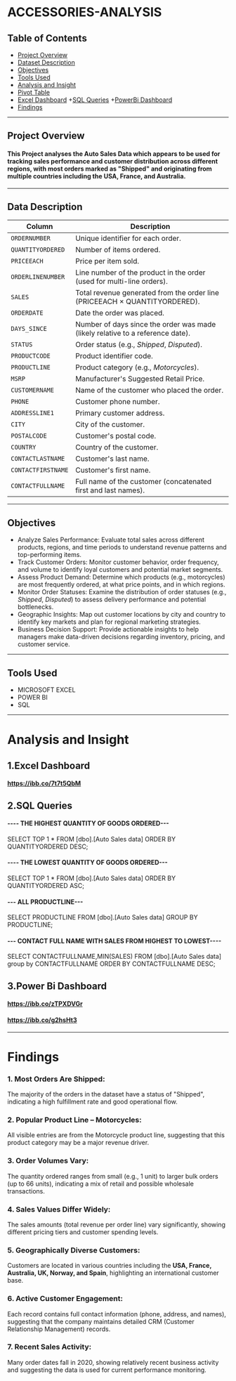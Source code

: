 # ACCESSORIES-ANALYSIS
## Table of Contents
+ [Project Overview](#Project-Overview)
+ [Dataset Description](#Dataset-Description)
+ [Objectives](#Objectives)
+ [Tools Used](#Tools-Used)
+ [Analysis and Insight](#Analysis-and-Insight)
+ [Pivot Table](#Pivot-Table)
+ [Excel Dashboard](#excel-dashboard)
+[SQL Queries](#sql-queries)
+[PowerBi Dashboard](#PowerBi-Dashboard)
+ [Findings](#Findings)
---
## Project Overview
#### This Project analyses the Auto Sales Data which appears to be used for tracking sales performance and customer distribution across different regions, with most orders marked as "Shipped" and originating from multiple countries including the USA, France, and Australia.
---

## Data Description
|  Column            | Description                                                                    |
| ------------------ | ------------------------------------------------------------------------------ |
| `ORDERNUMBER`      | Unique identifier for each order.                                              |
| `QUANTITYORDERED`  | Number of items ordered.                                                       |
| `PRICEEACH`        | Price per item sold.                                                           |
| `ORDERLINENUMBER`  | Line number of the product in the order (used for multi-line orders).          |
| `SALES`            | Total revenue generated from the order line (PRICEEACH × QUANTITYORDERED).     |
| `ORDERDATE`        | Date the order was placed.                                                     |
| `DAYS_SINCE`       | Number of days since the order was made (likely relative to a reference date). |
| `STATUS`           | Order status (e.g., *Shipped*, *Disputed*).                                    |
| `PRODUCTCODE`      | Product identifier code.                                                       |
| `PRODUCTLINE`      | Product category (e.g., *Motorcycles*).                                        |
| `MSRP`             | Manufacturer's Suggested Retail Price.                                         |
| `CUSTOMERNAME`     | Name of the customer who placed the order.                                     |
| `PHONE`            | Customer phone number.                                                         |
| `ADDRESSLINE1`     | Primary customer address.                                                      |
| `CITY`             | City of the customer.                                                          |
| `POSTALCODE`       | Customer's postal code.                                                        |
| `COUNTRY`          | Country of the customer.                                                       |
| `CONTACTLASTNAME`  | Customer's last name.                                                          |
| `CONTACTFIRSTNAME` | Customer's first name.                                                         |
| `CONTACTFULLNAME`  | Full name of the customer (concatenated first and last names).                 |

---
## Objectives
+ Analyze Sales Performance:
   Evaluate total sales across different products, regions, and time periods to understand revenue patterns and top-performing items.
+ Track Customer Orders:
   Monitor customer behavior, order frequency, and volume to identify loyal customers and potential market segments.
+ Assess Product Demand:
   Determine which products (e.g., motorcycles) are most frequently ordered, at what price points, and in which regions.
+ Monitor Order Statuses:
   Examine the distribution of order statuses (e.g., *Shipped*, *Disputed*) to assess delivery performance and potential bottlenecks.
+ Geographic Insights:
   Map out customer locations by city and country to identify key markets and plan for regional marketing strategies.
+ Business Decision Support:
   Provide actionable insights to help managers make data-driven decisions regarding inventory, pricing, and customer service.
---
## Tools Used
+ MICROSOFT EXCEL
+ POWER BI
+ SQL
---
# Analysis and Insight 
## 1.Excel Dashboard
#### https://ibb.co/7t7t5QbM

## 2.SQL Queries
#### ---- THE HIGHEST QUANTITY OF GOODS ORDERED---
SELECT TOP 1 * FROM [dbo].[Auto Sales data]
ORDER BY QUANTITYORDERED DESC;

#### ---- THE LOWEST QUANTITY OF GOODS ORDERED---
SELECT TOP 1 * FROM [dbo].[Auto Sales data]
ORDER BY QUANTITYORDERED ASC;

#### --- ALL PRODUCTLINE---
SELECT PRODUCTLINE FROM [dbo].[Auto Sales data]
GROUP BY PRODUCTLINE;


#### --- CONTACT FULL NAME WITH SALES FROM HIGHEST  TO LOWEST----
SELECT CONTACTFULLNAME,MIN(SALES) FROM [dbo].[Auto Sales data]
group by CONTACTFULLNAME
ORDER BY CONTACTFULLNAME DESC;

## 3.Power Bi Dashboard
#### https://ibb.co/zTPXDVGr
#### https://ibb.co/g2hsHt3
---
# Findings
### 1. Most Orders Are Shipped:
   The majority of the orders in the dataset have a status of "Shipped", indicating a high fulfillment rate and good operational flow.
### 2. Popular Product Line – Motorcycles:
   All visible entries are from the Motorcycle product line, suggesting that this product category may be a major revenue driver.
### 3. Order Volumes Vary:
   The quantity ordered ranges from small (e.g., 1 unit) to larger bulk orders (up to 66 units), indicating a mix of retail and possible wholesale transactions.
### 4. Sales Values Differ Widely:
   The sales amounts (total revenue per order line) vary significantly, showing different pricing tiers and customer spending levels.
### 5. Geographically Diverse Customers:
   Customers are located in various countries including the **USA, France, Australia, UK, Norway, and Spain**, highlighting an international customer base.
### 6. Active Customer Engagement:
   Each record contains full contact information (phone, address, and names), suggesting that the company maintains detailed CRM (Customer Relationship Management) records.
### 7. Recent Sales Activity:
   Many order dates fall in 2020, showing relatively recent business activity and suggesting the data is used for current performance monitoring.




